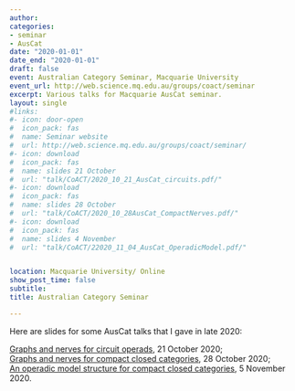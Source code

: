 ```yaml
---
author:
categories:
- seminar
- AusCat
date: "2020-01-01"
date_end: "2020-01-01"
draft: false
event: Australian Category Seminar, Macquarie University
event_url: http://web.science.mq.edu.au/groups/coact/seminar
excerpt: Various talks for Macquarie AusCat seminar.
layout: single
#links:
#- icon: door-open
#  icon_pack: fas
#  name: Seminar website
#  url: http://web.science.mq.edu.au/groups/coact/seminar/
#- icon: download
#  icon_pack: fas
#  name: slides 21 October
#  url: "talk/CoACT/2020_10_21_AusCat_circuits.pdf/"
#- icon: download
#  icon_pack: fas
#  name: slides 28 October
#  url: "talk/CoACT/2020_10_28AusCat_CompactNerves.pdf/"
#- icon: download
#  icon_pack: fas
#  name: slides 4 November
#  url: "talk/CoACT/22020_11_04_AusCat_OperadicModel.pdf/"


location: Macquarie University/ Online
show_post_time: false
subtitle:   
title: Australian Category Seminar

---
```

Here are slides for some AusCat talks that I gave in late 2020:



  [Graphs and nerves for circuit operads](talk/CoACT/2020_10_21_AusCat_circuits.pdf/), 21 October 2020;<br>
[Graphs and nerves for compact closed categories](talk/CoACT/2020_10_21_AusCat_circuits.pdf/), 28 October 2020;<br>
[An operadic model structure for compact closed categories](talk/CoACT/2020_10_21_AusCat_circuits.pdf/), 5 November 2020.
